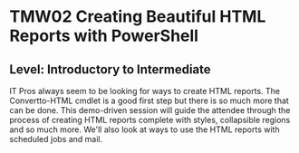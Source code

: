 # TMW02 Creating Beautiful HTML Reports with PowerShell

## Level: Introductory to Intermediate

IT Pros always seem to be looking for ways to create HTML reports. The Convertto-HTML cmdlet is a good first step but there is so much more that can be done. This demo-driven session will guide the attendee through the process of creating HTML reports complete with styles, collapsible regions and so much more. We'll also look at ways to use the HTML reports with scheduled jobs and mail.
